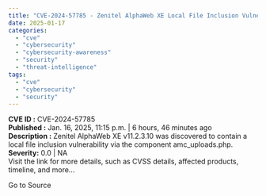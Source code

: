 ```yaml
---
title: "CVE-2024-57785 - Zenitel AlphaWeb XE Local File Inclusion Vulnerability"
date: 2025-01-17
categories: 
  - "cve"
  - "cybersecurity"
  - "cybersecurity-awareness"
  - "security"
  - "threat-intelligence"
tags: 
  - "cve"
  - "cybersecurity"
  - "security"
---
```


**CVE ID :** CVE-2024-57785  
**Published :** Jan. 16, 2025, 11:15 p.m. | 6 hours, 46 minutes ago  
**Description :** Zenitel AlphaWeb XE v11.2.3.10 was discovered to contain a local file inclusion vulnerability via the component amc\_uploads.php.  
**Severity:** 0.0 | NA  
Visit the link for more details, such as CVSS details, affected products, timeline, and more...

Go to Source
